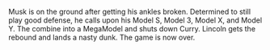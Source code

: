 Musk is on the ground after getting his ankles broken. Determined to still play good defense, he calls upon his Model S, Model 3, Model X, and Model Y. The combine into a MegaModel and shuts down Curry. Lincoln gets the rebound and lands a nasty dunk. The game is now over.
